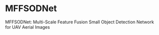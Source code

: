 # MFFSODNet
MFFSODNet: Multi-Scale Feature Fusion Small Object Detection Network for UAV Aerial Images
